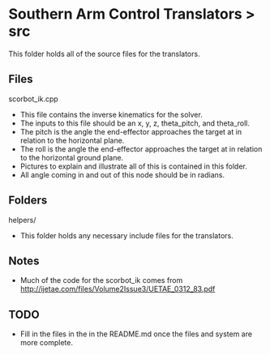 # Southern Arm Control Translators > src

This folder holds all of the source files for the translators.

## Files
scorbot_ik.cpp
* This file contains the inverse kinematics for the solver.
* The inputs to this file should be an x, y, z, theta_pitch, and theta_roll.
* The pitch is the angle the end-effector approaches the target at in relation to the horizontal plane.
* The roll is the angle the end-effector approaches the target at in relation to the horizontal ground plane.
* Pictures to explain and illustrate all of this is contained in this folder.
* All angle coming in and out of this node should be in radians.

## Folders
helpers/
* This folder holds any necessary include files for the translators.

## Notes
* Much of the code for the scorbot_ik comes from http://ijetae.com/files/Volume2Issue3/UETAE_0312_83.pdf

## TODO
* Fill in the files in the in the README.md once the files and system are more complete.
